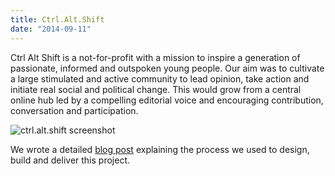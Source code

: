 ```yaml
---
title: Ctrl.Alt.Shift
date: "2014-09-11"
---
```


Ctrl Alt Shift is a not-for-profit with a mission to inspire a generation of passionate, informed and outspoken young people. Our aim was to cultivate a large stimulated and active community to lead opinion, take action and initiate real social and political change. This would grow from a central online hub led by a compelling editorial voice and encouraging contribution, conversation and participation.

![ctrl.alt.shift screenshot](/images/iMac_cas.png)

We wrote a detailed [blog post](/blog/ctrlaltshift-drupal-case-study) explaining the process we used to design, build and deliver this project.